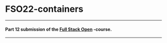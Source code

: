 # FSO22-containers

---

#### Part 12 submission of the [Full Stack Open](https://fullstackopen.com/) -course.

---
